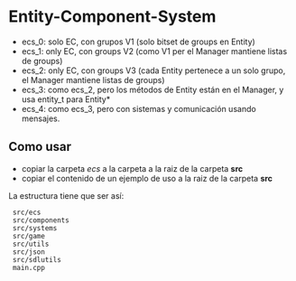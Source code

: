# Entity-Component-System 

* ecs_0: solo EC, con grupos V1 (solo bitset de groups en Entity)
* ecs_1: only EC, con groups V2 (como V1 per el Manager mantiene listas de groups)
* ecs_2: only EC, con groups V3 (cada Entity pertenece a un solo grupo, el Manager mantiene listas de groups)
* ecs_3: como ecs_2, pero los métodos de Entity están en el Manager, y usa entity_t para Entity*
* ecs_4: como ecs_3, pero con sistemas y comunicación usando mensajes.

## Como usar

* copiar la carpeta *ecs* a la carpeta a la raiz de la carpeta **src**
* copiar el contenido de un ejemplo de uso a la raiz de la carpeta **src**

La estructura tiene que ser así:

     src/ecs
     src/components
     src/systems
     src/game
     src/utils
     src/json
     src/sdlutils
     main.cpp

 